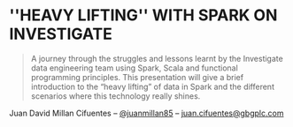 # ''HEAVY LIFTING'' WITH SPARK ON INVESTIGATE
> A journey through the struggles and lessons learnt by the Investigate data engineering team using Spark, Scala and functional programming principles. This presentation will give a brief introduction to the “heavy lifting” of data in Spark and the different scenarios where this technology really shines.

Juan David Millan Cifuentes – [@juanmillan85](https://twitter.com/juanmillan85) – juan.cifuentes@gbgplc.com


